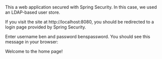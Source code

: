This a web application secured with Spring Security. In this case, we used an LDAP-based user store.


If you visit the site at http://localhost:8080, you should be redirected to a login page provided by Spring Security.

Enter username ben and password benspassword. You should see this message in your browser:

Welcome to the home page!


